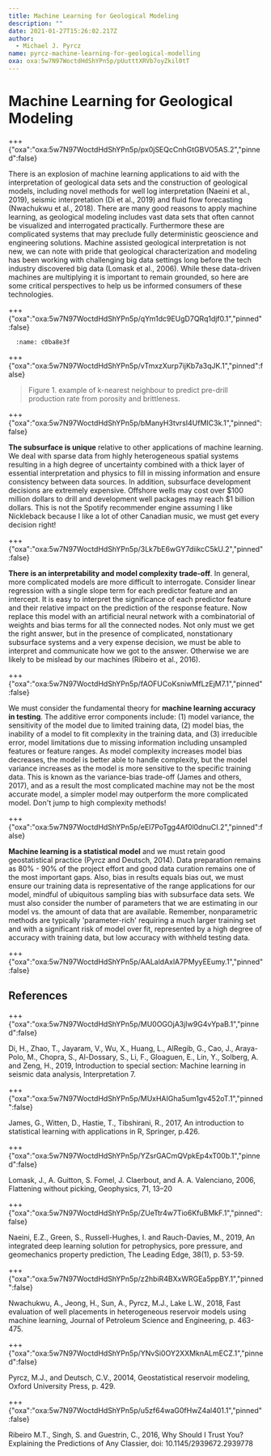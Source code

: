 ```yaml
---
title: Machine Learning for Geological Modeling
description: ""
date: 2021-01-27T15:26:02.217Z
author:
  - Michael J. Pyrcz
name: pyrcz-machine-learning-for-geological-modelling
oxa: oxa:5w7N97WoctdHdShYPn5p/pUutttXRVb7oyZkil0tT
---
```


# Machine Learning for Geological Modeling

+++ {"oxa":"oxa:5w7N97WoctdHdShYPn5p/px0jSEQcCnhGtGBVO5AS.2","pinned":false}

There is an explosion of machine learning applications to aid with the interpretation of geological data sets and the construction of geological models, including novel methods for well log interpretation (Naeini et al., 2019), seismic interpretation (Di et al., 2019) and fluid flow forecasting (Nwachukwu et al., 2018). There are many good reasons to apply machine learning, as geological modeling includes vast data sets that often cannot be visualized and interrogated practically. Furthermore these are complicated systems that may preclude fully deterministic geoscience and engineering solutions. Machine assisted geological interpretation is not new, we can note with pride that geological characterization and modeling has been working with challenging big data settings long before the tech industry discovered big data (Lomask et al., 2006). While these data-driven machines are multiplying it is important to remain grounded, so here are some critical perspectives to help us be informed consumers of these technologies.

+++ {"oxa":"oxa:5w7N97WoctdHdShYPn5p/qYm1dc9EUgD7QRq1djf0.1","pinned":false}

```{figure} images/5w7N97WoctdHdShYPn5p-z4d5LLg9dg3sF0BcF65s-v1.png
  :name: c0ba8e3f
```

+++ {"oxa":"oxa:5w7N97WoctdHdShYPn5p/vTmxzXurp7ijKb7a3qJK.1","pinned":false}

> Figure 1. example of k-nearest neighbour to predict pre-drill production rate from porosity and brittleness.

+++ {"oxa":"oxa:5w7N97WoctdHdShYPn5p/bManyH3tvrsI4UfMIC3k.1","pinned":false}

**The subsurface is unique** relative to other applications of machine learning. We deal with sparse data from highly heterogeneous spatial systems resulting in a high degree of uncertainty combined with a thick layer of essential interpretation and physics to fill in missing information and ensure consistency between data sources. In addition, subsurface development decisions are extremely expensive. Offshore wells may cost over $100 million dollars to drill and development well packages may reach $1 billion dollars. This is not the Spotify recommender engine assuming I like Nickleback because I like a lot of other Canadian music, we must get every decision right!

+++ {"oxa":"oxa:5w7N97WoctdHdShYPn5p/3Lk7bE6wGY7diikcC5kU.2","pinned":false}

**There is an interpretability and model complexity trade-off**. In general, more complicated models are more difficult to interrogate. Consider linear regression with a single slope term for each predictor feature and an intercept. It is easy to interpret the significance of each predictor feature and their relative impact on the prediction of the response feature. Now replace this model with an artificial neural network with a combinatorial of weights and bias terms for all the connected nodes. Not only must we get the right answer, but in the presence of complicated, nonstationary subsurface systems and a very expense decision, we must be able to interpret and communicate how we got to the answer. Otherwise we are likely to be mislead by our machines (Ribeiro et al., 2016).

+++ {"oxa":"oxa:5w7N97WoctdHdShYPn5p/fAOFUCoKsniwMfLzEjM7.1","pinned":false}

We must consider the fundamental theory for **machine learning accuracy in testing**. The additive error components include: (1) model variance, the sensitivity of the model due to limited training data, (2) model bias, the inability of a model to fit complexity in the training data, and (3) irreducible error, model limitations due to missing information including unsampled features or feature ranges. As model complexity increases model bias decreases, the model is better able to handle complexity, but the model variance increases as the model is more sensitive to the specific training data. This is known as the variance-bias trade-off (James and others, 2017), and as a result the most complicated machine may not be the most accurate model, a simpler model may outperform the more complicated model. Don't jump to high complexity methods!

+++ {"oxa":"oxa:5w7N97WoctdHdShYPn5p/eEl7PoTgg4Af0l0dnuCI.2","pinned":false}

**Machine learning is a statistical model** and we must retain good geostatistical practice (Pyrcz and Deutsch, 2014). Data preparation remains as 80% - 90% of the project effort and good data curation remains one of the most important gaps. Also, bias in results equals bias out, we must ensure our training data is representative of the range applications for our model, mindful of ubiquitous sampling bias with subsurface data sets. We must also consider the number of parameters that we are estimating in our model vs. the amount of data that are available. Remember, nonparametric methods are typically 'parameter-rich' requiring a much larger training set and with a significant risk of model over fit, represented by a high degree of accuracy with training data, but low accuracy with withheld testing data.

+++ {"oxa":"oxa:5w7N97WoctdHdShYPn5p/AALaldAxlA7PMyyEEumy.1","pinned":false}

## References

+++ {"oxa":"oxa:5w7N97WoctdHdShYPn5p/MU0OGOjA3jIw9G4vYpaB.1","pinned":false}

Di, H., Zhao, T., Jayaram, V., Wu, X., Huang, L., AlRegib, G., Cao, J., Araya-Polo, M., Chopra, S., Al-Dossary, S., Li, F., Gloaguen, E., Lin, Y., Solberg, A. and Zeng, H., 2019, Introduction to special section: Machine learning in seismic data analysis, Interpretation 7.

+++ {"oxa":"oxa:5w7N97WoctdHdShYPn5p/MUxHAIGha5um1gv452oT.1","pinned":false}

James, G., Witten, D., Hastie, T., Tibshirani, R., 2017, An introduction to statistical learning with applications in R, Springer, p.426.

+++ {"oxa":"oxa:5w7N97WoctdHdShYPn5p/YZsrGACmQVpkEp4xT00b.1","pinned":false}

Lomask, J., A. Guitton, S. Fomel, J. Claerbout, and A. A. Valenciano, 2006, Flattening without picking, Geophysics, 71, 13–20

+++ {"oxa":"oxa:5w7N97WoctdHdShYPn5p/ZUeTtr4w7Tio6KfuBMkF.1","pinned":false}

Naeini, E.Z., Green, S., Russell-Hughes, I. and Rauch-Davies, M., 2019, An integrated deep learning solution for petrophysics, pore pressure, and geomechanics property prediction, The Leading Edge, 38(1), p. 53-59.

+++ {"oxa":"oxa:5w7N97WoctdHdShYPn5p/z2hbiR4BXxWRGEa5ppBY.1","pinned":false}

Nwachukwu, A., Jeong, H., Sun, A., Pyrcz, M.J., Lake L.W., 2018, Fast evaluation of well placements in heterogeneous reservoir models using machine learning, Journal of Petroleum Science and Engineering, p. 463-475.

+++ {"oxa":"oxa:5w7N97WoctdHdShYPn5p/YNvSi0OY2XXMknALmECZ.1","pinned":false}

Pyrcz, M.J., and Deutsch, C.V., 20014, Geostatistical reservoir modeling, Oxford University Press, p. 429.

+++ {"oxa":"oxa:5w7N97WoctdHdShYPn5p/u5zf64waG0fHwZ4al401.1","pinned":false}

Ribeiro M.T., Singh, S. and Guestrin, C., 2016, Why Should I Trust You? Explaining the Predictions of Any Classier, doi: 10.1145/2939672.2939778

